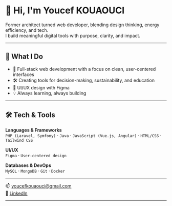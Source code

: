 # 👋 Hi, I'm Youcef KOUAOUCI

Former architect turned web developer, blending design thinking, energy efficiency, and tech.  
I build meaningful digital tools with purpose, clarity, and impact.

---

## 🚀 What I Do

- 🌱 Full-stack web development with a focus on clean, user-centered interfaces  
- 🛠️ Creating tools for decision-making, sustainability, and education  
- 🎨 UI/UX design with Figma  
- 💡 Always learning, always building

---

## 🛠️ Tech & Tools

**Languages & Frameworks**  
`PHP (Laravel, Symfony)` · `Java` · `JavaScript (Vue.js, Angular)` · `HTML/CSS` · `Tailwind CSS`

**UI/UX**  
`Figma` · `User-centered design`

**Databases & DevOps**  
`MySQL` · `MongoDB` · `Git` · `Docker`

---

📫 [youcefkouaouci@gmail.com](mailto:youcefkouaouci@gmail.com)  
🔗 [LinkedIn](https://www.linkedin.com/in/youcef-kouaouci)

---
